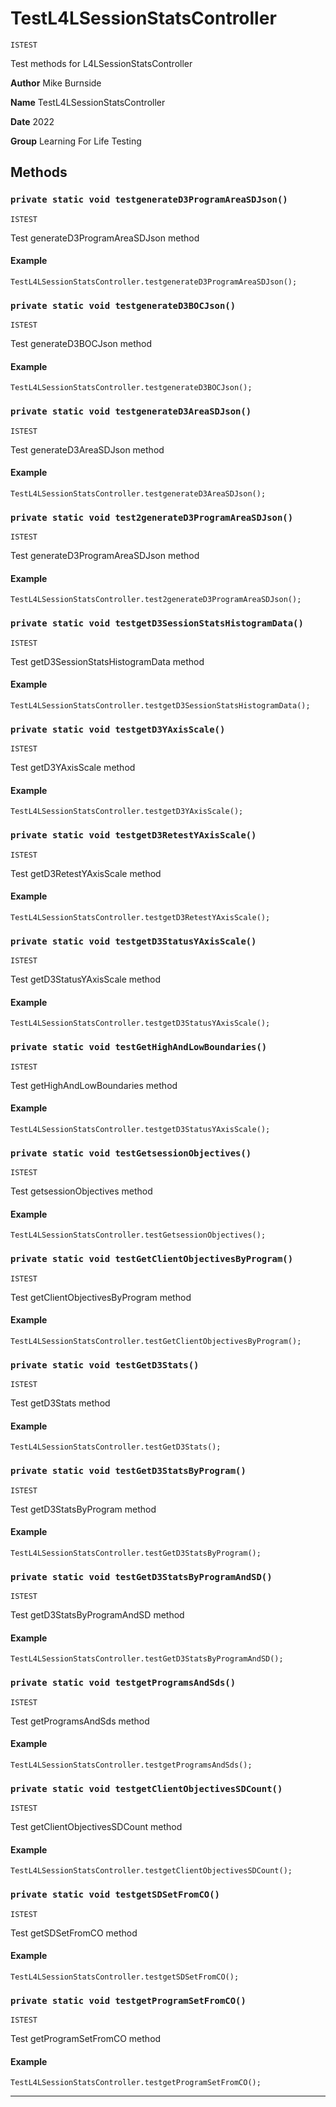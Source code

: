 # TestL4LSessionStatsController

`ISTEST`

Test methods for L4LSessionStatsController

**Author** Mike Burnside

**Name** TestL4LSessionStatsController

**Date** 2022

**Group** Learning For Life Testing

## Methods

### `private static void testgenerateD3ProgramAreaSDJson()`

`ISTEST`

Test generateD3ProgramAreaSDJson method

#### Example

```apex
TestL4LSessionStatsController.testgenerateD3ProgramAreaSDJson();
```

### `private static void testgenerateD3BOCJson()`

`ISTEST`

Test generateD3BOCJson method

#### Example

```apex
TestL4LSessionStatsController.testgenerateD3BOCJson();
```

### `private static void testgenerateD3AreaSDJson()`

`ISTEST`

Test generateD3AreaSDJson method

#### Example

```apex
TestL4LSessionStatsController.testgenerateD3AreaSDJson();
```

### `private static void test2generateD3ProgramAreaSDJson()`

`ISTEST`

Test generateD3ProgramAreaSDJson method

#### Example

```apex
TestL4LSessionStatsController.test2generateD3ProgramAreaSDJson();
```

### `private static void testgetD3SessionStatsHistogramData()`

`ISTEST`

Test getD3SessionStatsHistogramData method

#### Example

```apex
TestL4LSessionStatsController.testgetD3SessionStatsHistogramData();
```

### `private static void testgetD3YAxisScale()`

`ISTEST`

Test getD3YAxisScale method

#### Example

```apex
TestL4LSessionStatsController.testgetD3YAxisScale();
```

### `private static void testgetD3RetestYAxisScale()`

`ISTEST`

Test getD3RetestYAxisScale method

#### Example

```apex
TestL4LSessionStatsController.testgetD3RetestYAxisScale();
```

### `private static void testgetD3StatusYAxisScale()`

`ISTEST`

Test getD3StatusYAxisScale method

#### Example

```apex
TestL4LSessionStatsController.testgetD3StatusYAxisScale();
```

### `private static void testGetHighAndLowBoundaries()`

`ISTEST`

Test getHighAndLowBoundaries method

#### Example

```apex
TestL4LSessionStatsController.testgetD3StatusYAxisScale();
```

### `private static void testGetsessionObjectives()`

`ISTEST`

Test getsessionObjectives method

#### Example

```apex
TestL4LSessionStatsController.testGetsessionObjectives();
```

### `private static void testGetClientObjectivesByProgram()`

`ISTEST`

Test getClientObjectivesByProgram method

#### Example

```apex
TestL4LSessionStatsController.testGetClientObjectivesByProgram();
```

### `private static void testGetD3Stats()`

`ISTEST`

Test getD3Stats method

#### Example

```apex
TestL4LSessionStatsController.testGetD3Stats();
```

### `private static void testGetD3StatsByProgram()`

`ISTEST`

Test getD3StatsByProgram method

#### Example

```apex
TestL4LSessionStatsController.testGetD3StatsByProgram();
```

### `private static void testGetD3StatsByProgramAndSD()`

`ISTEST`

Test getD3StatsByProgramAndSD method

#### Example

```apex
TestL4LSessionStatsController.testGetD3StatsByProgramAndSD();
```

### `private static void testgetProgramsAndSds()`

`ISTEST`

Test getProgramsAndSds method

#### Example

```apex
TestL4LSessionStatsController.testgetProgramsAndSds();
```

### `private static void testgetClientObjectivesSDCount()`

`ISTEST`

Test getClientObjectivesSDCount method

#### Example

```apex
TestL4LSessionStatsController.testgetClientObjectivesSDCount();
```

### `private static void testgetSDSetFromCO()`

`ISTEST`

Test getSDSetFromCO method

#### Example

```apex
TestL4LSessionStatsController.testgetSDSetFromCO();
```

### `private static void testgetProgramSetFromCO()`

`ISTEST`

Test getProgramSetFromCO method

#### Example

```apex
TestL4LSessionStatsController.testgetProgramSetFromCO();
```

---
